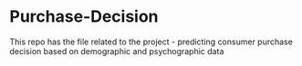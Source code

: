 # Purchase-Decision
This repo has the file related to the project - predicting consumer purchase decision based on demographic and psychographic data
